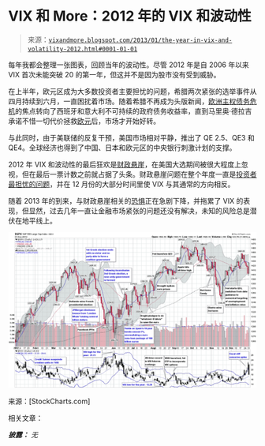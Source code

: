 <!--yml

分类：未分类

日期：2024-05-18 16:19:42

-->

# VIX 和 More：2012 年的 VIX 和波动性

> 来源：[`vixandmore.blogspot.com/2013/01/the-year-in-vix-and-volatility-2012.html#0001-01-01`](http://vixandmore.blogspot.com/2013/01/the-year-in-vix-and-volatility-2012.html#0001-01-01)

每年我都会整理一张图表，回顾当年的波动性。尽管 2012 年是自 2006 年以来 VIX 首次未能突破 20 的第一年，但这并不是因为股市没有受到威胁。

在上半年，欧元区成为大多数投资者主要担忧的问题，希腊两次紧张的选举事件从四月持续到六月，一直困扰着市场。随着希腊不再成为头版新闻，[欧洲主权债务危机](http://vixandmore.blogspot.com/search/label/European%20sovereign%20debt%20crisis)的焦点转向了西班牙和意大利不可持续的政府债务收益率，直到马里奥·德拉吉承诺不惜一切代价拯救[欧元](http://vixandmore.blogspot.com/search/label/euro)后，市场才开始好转。

与此同时，由于美联储的反复干预，美国市场相对平静，推出了 QE 2.5、QE3 和 QE4。全球经济也得到了中国、日本和欧元区的中央银行刺激计划的支撑。

2012 年 VIX 和波动性的最后狂欢是[财政悬崖](http://vixandmore.blogspot.com/search/label/fiscal%20cliff)，在美国大选期间被很大程度上忽视，但在最后一票计数之前就占据了头条。财政悬崖问题在整个年度一直是[投资者最担忧的问题](http://vixandmore.blogspot.com/2012/12/just-change-of-venue-fears-about-us.html)，并在 12 月份的大部分时间里使 VIX 与其通常的方向相反。

随着 2013 年的到来，与财政悬崖相关的[恐惧](http://vixandmore.blogspot.com/search/label/fear)正在急剧下降，并拖累了 VIX 的表现，但显然，过去几年一直让金融市场紧张的问题还没有解决，未知的风险总是潜伏在地平线上。

![](img/01670967fca28cdee4b0df0b343e4575.png)

来源：[StockCharts.com]

相关文章：

***披露：*** *无*
